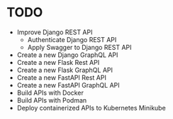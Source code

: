 # TODO

- Improve Django REST API
  - Authenticate Django REST API
  - Apply Swagger to Django REST API
- Create a new Django GraphQL API
- Create a new Flask Rest API
- Create a new Flask GraphQL API
- Create a new FastAPI Rest API
- Create a new FastAPI GraphQL API
- Build APIs with Docker
- Build APIs with Podman
- Deploy containerized APIs to Kubernetes Minikube

